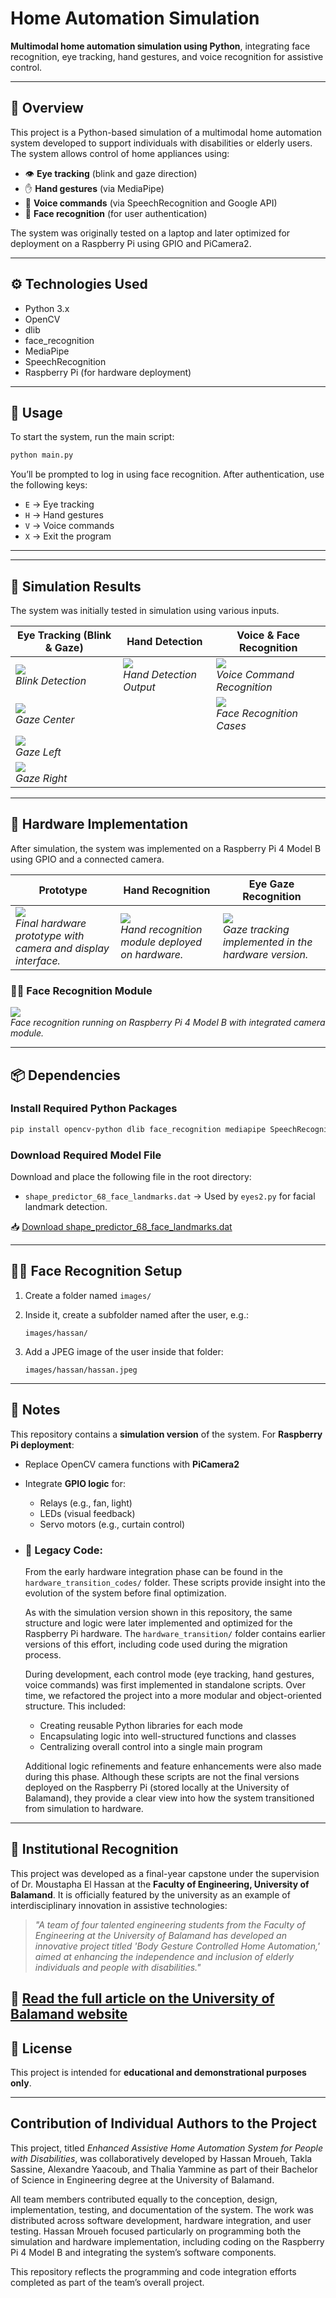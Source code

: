 # Home Automation Simulation

**Multimodal home automation simulation using Python**, integrating face recognition, eye tracking, hand gestures, and voice recognition for assistive control.

---

## 🧩 Overview

This project is a Python-based simulation of a multimodal home automation system developed to support individuals with disabilities or elderly users. The system allows control of home appliances using:

* 👁️ **Eye tracking** (blink and gaze direction)
* ✋ **Hand gestures** (via MediaPipe)
* 🎤 **Voice commands** (via SpeechRecognition and Google API)
* 🧑 **Face recognition** (for user authentication)

The system was originally tested on a laptop and later optimized for deployment on a Raspberry Pi using GPIO and PiCamera2.

---

## ⚙️ Technologies Used

* Python 3.x
* OpenCV
* dlib
* face\_recognition
* MediaPipe
* SpeechRecognition
* Raspberry Pi (for hardware deployment)

---

## 🚀 Usage

To start the system, run the main script:

```bash
python main.py
```

You’ll be prompted to log in using face recognition. After authentication, use the following keys:

* `E` → Eye tracking
* `H` → Hand gestures
* `V` → Voice commands
* `X` → Exit the program

---

---

## 🧪 Simulation Results

The system was initially tested in simulation using various inputs.

| Eye Tracking (Blink & Gaze) | Hand Detection | Voice & Face Recognition |
|-----------------------------|----------------|---------------------------|
| ![](simulation-results/eyes-detection-blink-case.png) <br> *Blink Detection* | ![](simulation-results/Hands-detection-results.png) <br> *Hand Detection Output* | ![](simulation-results/voice-detection-example14.png) <br> *Voice Command Recognition* |
| ![](simulation-results/eyes-gaze-center.png) <br> *Gaze Center* | | ![](simulation-results/face-detection-cases.png) <br> *Face Recognition Cases* |
| ![](simulation-results/eyes-gaze-left.png) <br> *Gaze Left* | | |
| ![](simulation-results/eyes-gaze-right.png) <br> *Gaze Right* | | |

---

## 🔌 Hardware Implementation

After simulation, the system was implemented on a Raspberry Pi 4 Model B using GPIO and a connected camera.

| Prototype | Hand Recognition | Eye Gaze Recognition |
|-----------|------------------|-----------------------|
| ![](hardware-implementation%20results/final-prototype.jpg) <br> *Final hardware prototype with camera and display interface.* | ![](hardware-implementation%20results/hands-recognition-implementation.jpg) <br> *Hand recognition module deployed on hardware.* | ![](hardware-implementation%20results/eyes-gaze-implementation.jpg) <br> *Gaze tracking implemented in the hardware version.* |

### 🧑‍💻 Face Recognition Module

![](hardware-implementation%20results/face-recognition-implementation-on-RPI.jpg)  
*Face recognition running on Raspberry Pi 4 Model B with integrated camera module.*

---

## 📦 Dependencies

### Install Required Python Packages

```bash
pip install opencv-python dlib face_recognition mediapipe SpeechRecognition numpy
```

### Download Required Model File

Download and place the following file in the root directory:

* `shape_predictor_68_face_landmarks.dat`
  → Used by `eyes2.py` for facial landmark detection.

📥 [Download shape\_predictor\_68\_face\_landmarks.dat](https://www.kaggle.com/datasets/sergiovirahonda/shape-predictor-68-face-landmarksdat)

---

## 🧑‍🦰 Face Recognition Setup

1. Create a folder named `images/`

2. Inside it, create a subfolder named after the user, e.g.:

   ```
   images/hassan/
   ```

3. Add a JPEG image of the user inside that folder:

   ```
   images/hassan/hassan.jpeg
   ```

---

## 📝 Notes

This repository contains a **simulation version** of the system. For **Raspberry Pi deployment**:

* Replace OpenCV camera functions with **PiCamera2**
* Integrate **GPIO logic** for:

  * Relays (e.g., fan, light)
  * LEDs (visual feedback)
  * Servo motors (e.g., curtain control)


+ ### 🔧 Legacy Code:
  From the early hardware integration phase can be found in the `hardware_transition_codes/` folder. These scripts provide insight into the evolution of the system before final optimization.
  
  As with the simulation version shown in this repository, the same structure and logic were later implemented and optimized for the Raspberry Pi hardware. The `hardware_transition/` folder contains earlier versions of this effort, including code used during the migration process.
  
  During development, each control mode (eye tracking, hand gestures, voice commands) was first implemented in standalone scripts. Over time, we refactored the project into a more modular and object-oriented structure. This included:
  
  * Creating reusable Python libraries for each mode
  * Encapsulating logic into well-structured functions and classes
  * Centralizing overall control into a single main program
  
  Additional logic refinements and feature enhancements were also made during this phase. Although these scripts are not the final versions deployed on the Raspberry Pi (stored locally at the University of Balamand), they provide a clear view into how the system transitioned from simulation to hardware.


---
## 🏫 Institutional Recognition

This project was developed as a final-year capstone under the supervision of Dr. Moustapha El Hassan at the **Faculty of Engineering, University of Balamand**. It is officially featured by the university as an example of interdisciplinary innovation in assistive technologies:

> *"A team of four talented engineering students from the Faculty of Engineering at the University of Balamand has developed an innovative project titled 'Body Gesture Controlled Home Automation,' aimed at enhancing the independence and inclusion of elderly individuals and people with disabilities."*

📖 [Read the full article on the University of Balamand website](https://www.balamand.edu.lb/faculties/FOE/About/Pages/Details.aspx?FilterField1=ID&FilterValue1=542)
---
## 📄 License 

This project is intended for **educational and demonstrational purposes only**.

---
## Contribution of Individual Authors to the Project

This project, titled *Enhanced Assistive Home Automation System for People with Disabilities*, was collaboratively developed by Hassan Mroueh, Takla Sassine, Alexandre Yaacoub, and Thalia Yammine as part of their Bachelor of Science in Engineering degree at the University of Balamand.

All team members contributed equally to the conception, design, implementation, testing, and documentation of the system. The work was distributed across software development, hardware integration, and user testing. Hassan Mroueh focused particularly on programming both the simulation and hardware implementation, including coding on the Raspberry Pi 4 Model B and integrating the system’s software components.

This repository reflects the programming and code integration efforts completed as part of the team’s overall project.

